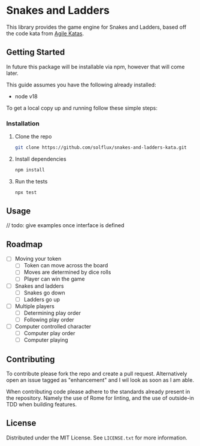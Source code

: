 # Snakes and Ladders

This library provides the game engine for Snakes and Ladders, based off the code kata from [Agile Katas](https://agilekatas.co.uk/katas/SnakesAndLadders-Kata).

## Getting Started

In future this package will be installable via npm, however that will come later.

This guide assumes you have the following already installed:
- node v18

To get a local copy up and running follow these simple steps:

### Installation

1. Clone the repo
   ```sh
   git clone https://github.com/solflux/snakes-and-ladders-kata.git
   ```
2. Install dependencies
   ```sh
   npm install
   ```
3. Run the tests
   ```sh
   npx test
   ```

## Usage

// todo: give examples once interface is defined

## Roadmap

- [ ] Moving your token
    - [ ] Token can move across the board
    - [ ] Moves are determined by dice rolls
    - [ ] Player can win the game
- [ ] Snakes and ladders
    - [ ] Snakes go down
    - [ ] Ladders go up
- [ ] Multiple players
    - [ ] Determining play order
    - [ ] Following play order
- [ ] Computer controlled character
    - [ ] Computer play order
    - [ ] Computer playing

## Contributing

To contribute please fork the repo and create a pull request. Alternatively open an issue tagged as "enhancement" and I wil look as soon as I am able.

When contributing code please adhere to the standards already present in the repository. Namely the use of Rome for linting, and the use of outside-in TDD when building features.

## License

Distributed under the MIT License. See `LICENSE.txt` for more information.